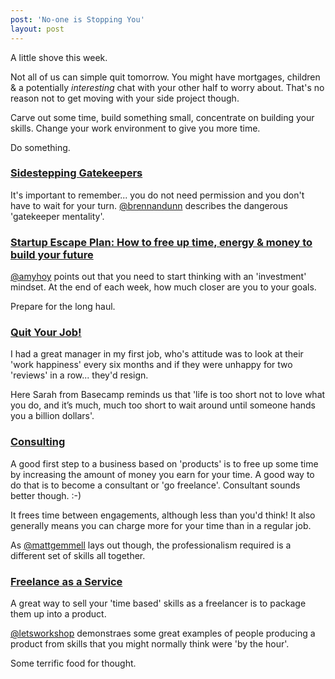 ```yaml
---
post: 'No-one is Stopping You'
layout: post
---
```


A little shove this week.

Not all of us can simple quit tomorrow. You might have mortgages, children & a potentially _interesting_ chat with your other half to worry about. That's no reason not to get moving with your side project though.

Carve out some time, build something small, concentrate on building your skills. Change your work environment to give you more time.

Do something.

### [Sidestepping Gatekeepers](http://planscope.io/blog/sidestepping-gatekeepers/)

It's important to remember... you do not need permission and you don't have to wait for your turn. [@brennandunn](http://twitter.com/brennandunn) describes the dangerous 'gatekeeper mentality'.

### [Startup Escape Plan: How to free up time, energy & money to build your future](http://unicornfree.com/2014/startup-escape-plan-free-up-time-energy-money-to-invest)

[@amyhoy](http://twitter.com/amyhoy) points out that you need to start thinking with an 'investment' mindset. At the end of each week, how much closer are you to your goals.

Prepare for the long haul.

### [Quit Your Job!](http://signalvnoise.com/posts/979-quit-your-job)

I had a great manager in my first job, who's attitude was to look at their 'work happiness' every six months and if they were unhappy for two 'reviews' in a row... they'd resign.

Here Sarah from Basecamp reminds us that 'life is too short not to love what you do, and it’s much, much too short to wait around until someone hands you a billion dollars'.


### [Consulting](http://mattgemmell.com/consulting/)

A good first step to a business based on 'products' is to free up some time by increasing the amount of money you earn for your time. A good way to do that is to become a consultant or 'go freelance'. Consultant sounds better though. :-)

It frees time between engagements, although less than you'd think! It also generally means you can charge more for your time than in a regular job.

As [@mattgemmell](http://twitter.com/mattgemmell) lays out though, the professionalism required is a different set of skills all together.


### [Freelance as a Service](http://letsworkshop.com/freelance-as-a-service/)

A great way to sell your 'time based' skills as a freelancer is to package them up into a product.

[@letsworkshop](http://twitter.com/letsworkshop) demonstraes some great examples of people producing a product from skills that you might normally think were 'by the hour'.

Some terrific food for thought.
